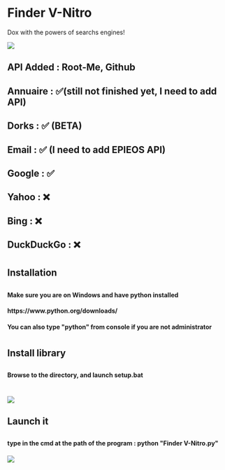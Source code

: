 # Finder V-Nitro
Dox with the powers of searchs engines!


<img src="https://cdn.discordapp.com/attachments/971040198945280000/973722698679201863/unknown.png"> </img>


<h2> API Added : Root-Me, Github <h2>
<h2> Annuaire : ✅(still not finished yet, I need to add API) </h2>
<h2> Dorks : ✅ (BETA)</h2>
<h2> Email : ✅ (I need to add EPIEOS API)</h2>
<h2> Google : ✅ </h2>
<h2> Yahoo : ❌ </h2>
<h2> Bing : ❌ </h2>
<h2> DuckDuckGo : ❌ </h2>

<h1> <h1>
<h2> Installation <h2>
  
<h4> Make sure you are on Windows and have python installed <h4>
  <h4> https://www.python.org/downloads/ <h4>
  <h4> You can also type "python" from console if you are not administrator <h4>
 <h1> <h1>
 <h2> Install library <h2>

 <h4> Browse to the directory, and launch setup.bat <h4>
<h1> <h1>
<img src="https://cdn.discordapp.com/attachments/971040198945280000/973720196743303208/unknown.png"> </img>
<h2> Launch it <h2>
  
  <h4> type in the cmd at the path of the program : python "Finder V-Nitro.py"  <h4>
<img src="https://cdn.discordapp.com/attachments/971040198945280000/973720686633820162/unknown.png"> </img>
